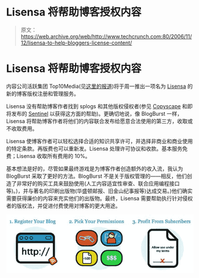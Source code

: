 # Lisensa 将帮助博客授权内容 

> 原文：<https://web.archive.org/web/http://www.techcrunch.com:80/2006/11/12/lisensa-to-help-bloggers-license-content/>

# Lisensa 将帮助博客授权内容

内容公司活跃集团 Top10Media(见[这里的报道](https://web.archive.org/web/20221005075144/http://www.beta.techcrunch.com/tag/TopTenSources/))将于周一推出一项名为 [Lisensa](https://web.archive.org/web/20221005075144/http://www.lisensa.com/) 的新的博客版权注册和管理服务。

Lisensa 没有帮助博客作者找到 splogs 和其他版权侵权者(参见 [Copyscape](https://web.archive.org/web/20221005075144/http://www.copyscape.com/) 和即将发布的 [Sentinel](https://web.archive.org/web/20221005075144/http://blogwerx.com/) 以获得这方面的帮助)。更确切地说，像 BlogBurst 一样，Lisensa 将帮助博客作者将他们的内容联合发布给愿意合法使用的第三方，收取或不收取费用。

Lisensa 使博客作者可以轻松选择合适的知识共享许可，并选择非商业和商业使用的特定条款。再版费也可以重新发。Lisensa 处理许可协议和收款。基本服务免费；Lisensa 收取所有费用的 10%。

基本想法是好的，尽管如果最终游戏是为博客作者创造额外的收入流，我认为 BlogBurst 采取了更好的方法。BlogBurst 不是关于版权管理的——相反，他们创造了非常好的购买工具来鼓励使用(人工内容适宜性审查、联合应用编程接口等)。)，并与著名的印刷出版物(华盛顿邮报、旧金山纪事报等)达成交易。)他们确实需要获得廉价的内容来充实他们的出版物。最终，Lisensa 需要帮助执行针对侵权者的版权法，并促进付费使用对博客的更大用途。

![](img/7c3cc6993bd2615f90a5df075a1151b3.png)